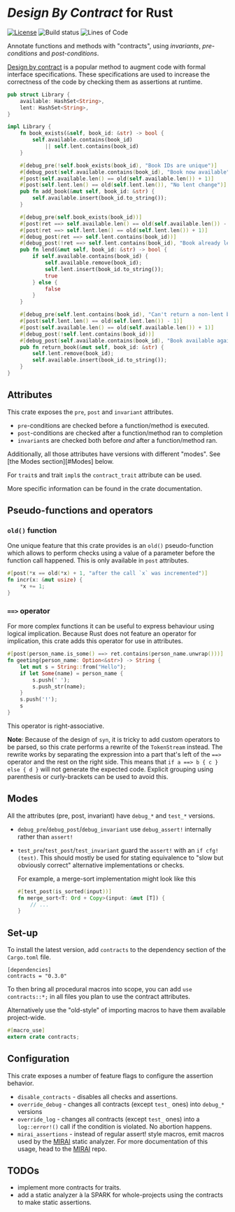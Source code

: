# *Design By Contract* for Rust

[![License][license]][LICENSE]
![Build status][build]
![Lines of Code][loc]

[license]: https://img.shields.io/badge/license-MPL%202.0-blue.svg
[build]: https://gitlab.com/karroffel/contracts/badges/master/build.svg
[loc]: https://tokei.rs/b1/gitlab/karroffel/contracts?category=code

Annotate functions and methods with "contracts", using *invariants*,
*pre-conditions* and *post-conditions*.

[Design by contract][dbc] is a popular method to augment code with formal
interface specifications.
These specifications are used to increase the correctness of the code by
checking them as assertions at runtime.

[dbc]: https://en.wikipedia.org/wiki/Design_by_contract

```rust
pub struct Library {
    available: HashSet<String>,
    lent: HashSet<String>,
}

impl Library {
    fn book_exists(&self, book_id: &str) -> bool {
        self.available.contains(book_id)
            || self.lent.contains(book_id)
    }

    #[debug_pre(!self.book_exists(book_id), "Book IDs are unique")]
    #[debug_post(self.available.contains(book_id), "Book now available")]
    #[post(self.available.len() == old(self.available.len()) + 1)]
    #[post(self.lent.len() == old(self.lent.len()), "No lent change")]
    pub fn add_book(&mut self, book_id: &str) {
        self.available.insert(book_id.to_string());
    }

    #[debug_pre(self.book_exists(book_id))]
    #[post(ret ==> self.available.len() == old(self.available.len()) - 1)]
    #[post(ret ==> self.lent.len() == old(self.lent.len()) + 1)]
    #[debug_post(ret ==> self.lent.contains(book_id))]
    #[debug_post(!ret ==> self.lent.contains(book_id), "Book already lent")]
    pub fn lend(&mut self, book_id: &str) -> bool {
        if self.available.contains(book_id) {
            self.available.remove(book_id);
            self.lent.insert(book_id.to_string());
            true
        } else {
            false
        }
    }

    #[debug_pre(self.lent.contains(book_id), "Can't return a non-lent book")]
    #[post(self.lent.len() == old(self.lent.len()) - 1)]
    #[post(self.available.len() == old(self.available.len()) + 1)]
    #[debug_post(!self.lent.contains(book_id))]
    #[debug_post(self.available.contains(book_id), "Book available again")]
    pub fn return_book(&mut self, book_id: &str) {
        self.lent.remove(book_id);
        self.available.insert(book_id.to_string());
    }
}
```

## Attributes

This crate exposes the `pre`, `post` and `invariant` attributes.

- `pre`-conditions are checked before a function/method is executed.
- `post`-conditions are checked after a function/method ran to completion
- `invariant`s are checked both before *and* after a function/method ran.

Additionally, all those attributes have versions with different "modes". See
[the Modes section][#Modes] below.

For `trait`s and trait `impl`s the `contract_trait` attribute can be used.

More specific information can be found in the crate documentation.

## Pseudo-functions and operators

### `old()` function

One unique feature that this crate provides is an `old()` pseudo-function which
allows to perform checks using a value of a parameter before the function call
happened. This is only available in `post` attributes.

```rust
#[post(*x == old(*x) + 1, "after the call `x` was incremented")]
fn incr(x: &mut usize) {
    *x += 1;
}
```

### `==>` operator

For more complex functions it can be useful to express behaviour using logical
implication. Because Rust does not feature an operator for implication, this
crate adds this operator for use in attributes.

```rust
#[post(person_name.is_some() ==> ret.contains(person_name.unwrap()))]
fn geeting(person_name: Option<&str>) -> String {
    let mut s = String::from("Hello");
    if let Some(name) = person_name {
        s.push(' ');
        s.push_str(name);
    }
    s.push('!');
    s
}
```

This operator is right-associative.

**Note**: Because of the design of `syn`, it is tricky to add custom operators
to be parsed, so this crate performs a rewrite of the `TokenStream` instead.
The rewrite works by separating the expression into a part that's left of the
`==>` operator and the rest on the right side. This means that
`if a ==> b { c } else { d }` will not generate the expected code.
Explicit grouping using parenthesis or curly-brackets can be used to avoid this.


## Modes

All the attributes (pre, post, invariant) have `debug_*` and `test_*` versions.

- `debug_pre`/`debug_post`/`debug_invariant` use `debug_assert!` internally
  rather than `assert!`
- `test_pre`/`test_post`/`test_invariant` guard the `assert!` with an
  `if cfg!(test)`.
  This should mostly be used for stating equivalence to "slow but obviously
  correct" alternative implementations or checks.
  
  For example, a merge-sort implementation might look like this
  ```rust
  #[test_post(is_sorted(input))]
  fn merge_sort<T: Ord + Copy>(input: &mut [T]) {
      // ...
  }
  ```

## Set-up

To install the latest version, add `contracts` to the dependency section of the
`Cargo.toml` file.

```
[dependencies]
contracts = "0.3.0"
```

To then bring all procedural macros into scope, you can add `use contracts::*;`
in all files you plan to use the contract attributes.

Alternatively use the "old-style" of importing macros to have them available
project-wide.

```rust
#[macro_use]
extern crate contracts;
```

## Configuration

This crate exposes a number of feature flags to configure the assertion behavior.

 - `disable_contracts` - disables all checks and assertions.
 - `override_debug` - changes all contracts (except `test_` ones) into `debug_*`
   versions
 - `override_log` - changes all contracts (except `test_` ones) into a
   `log::error!()` call if the condition is violated.
   No abortion happens.
 - `mirai_assertions` - instead of regular assert! style macros, emit macros
   used by the [MIRAI] static analyzer. For more documentation of this usage, 
   head to the [MIRAI] repo.

[MIRAI]: https://github.com/facebookexperimental/MIRAI

## TODOs

 - implement more contracts for traits.
 - add a static analyzer à la SPARK for whole-projects using the contracts to
   make static assertions.
